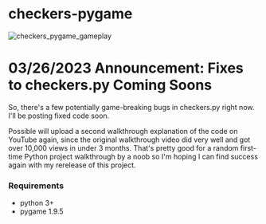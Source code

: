 # checkers-pygame
![checkers_pygame_gameplay](https://user-images.githubusercontent.com/48718776/58029295-44fedc80-7aea-11e9-958f-cb9cc04e8656.gif)

# 03/26/2023 Announcement: Fixes to checkers.py Coming Soons
So, there's a few potentially game-breaking bugs in checkers.py right now. I'll be posting fixed code soon.

Possible will upload a second walkthrough explanation of the code on YouTube again, since the original walkthrough video did very well and got over 10,000 views in under 3 months.
That's pretty good for a random first-time Python project walkthrough by a noob so I'm hoping I can find success again with my rerelease of this project.

### Requirements
- python 3+
- pygame 1.9.5
